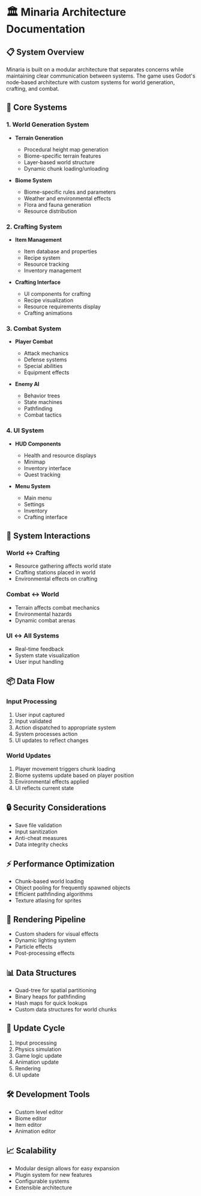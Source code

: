 # 🏛️ Minaria Architecture Documentation

## 📋 System Overview
Minaria is built on a modular architecture that separates concerns while maintaining clear communication between systems. The game uses Godot's node-based architecture with custom systems for world generation, crafting, and combat.

## 🧩 Core Systems

### 1. World Generation System
- **Terrain Generation**
  - Procedural height map generation
  - Biome-specific terrain features
  - Layer-based world structure
  - Dynamic chunk loading/unloading

- **Biome System**
  - Biome-specific rules and parameters
  - Weather and environmental effects
  - Flora and fauna generation
  - Resource distribution

### 2. Crafting System
- **Item Management**
  - Item database and properties
  - Recipe system
  - Resource tracking
  - Inventory management

- **Crafting Interface**
  - UI components for crafting
  - Recipe visualization
  - Resource requirements display
  - Crafting animations

### 3. Combat System
- **Player Combat**
  - Attack mechanics
  - Defense systems
  - Special abilities
  - Equipment effects

- **Enemy AI**
  - Behavior trees
  - State machines
  - Pathfinding
  - Combat tactics

### 4. UI System
- **HUD Components**
  - Health and resource displays
  - Minimap
  - Inventory interface
  - Quest tracking

- **Menu System**
  - Main menu
  - Settings
  - Inventory
  - Crafting interface

## 🔄 System Interactions

### World ↔ Crafting
- Resource gathering affects world state
- Crafting stations placed in world
- Environmental effects on crafting

### Combat ↔ World
- Terrain affects combat mechanics
- Environmental hazards
- Dynamic combat arenas

### UI ↔ All Systems
- Real-time feedback
- System state visualization
- User input handling

## 📦 Data Flow

### Input Processing
1. User input captured
2. Input validated
3. Action dispatched to appropriate system
4. System processes action
5. UI updates to reflect changes

### World Updates
1. Player movement triggers chunk loading
2. Biome systems update based on player position
3. Environmental effects applied
4. UI reflects current state

## 🔒 Security Considerations
- Save file validation
- Input sanitization
- Anti-cheat measures
- Data integrity checks

## ⚡ Performance Optimization
- Chunk-based world loading
- Object pooling for frequently spawned objects
- Efficient pathfinding algorithms
- Texture atlasing for sprites

## 🎨 Rendering Pipeline
- Custom shaders for visual effects
- Dynamic lighting system
- Particle effects
- Post-processing effects

## 📊 Data Structures
- Quad-tree for spatial partitioning
- Binary heaps for pathfinding
- Hash maps for quick lookups
- Custom data structures for world chunks

## 🔄 Update Cycle
1. Input processing
2. Physics simulation
3. Game logic update
4. Animation update
5. Rendering
6. UI update

## 🛠️ Development Tools
- Custom level editor
- Biome editor
- Item editor
- Animation editor

## 📈 Scalability
- Modular design allows for easy expansion
- Plugin system for new features
- Configurable systems
- Extensible architecture 